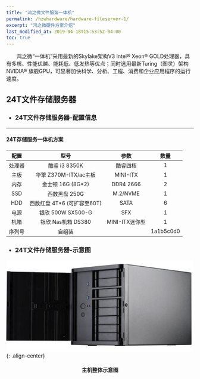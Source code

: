 ```yaml
---
title: "鸿之微文件服务一体机"
permalink: /hzwhardware/hardware-fileserver-1/
excerpt: "鸿之微硬件方案介绍"
last_modified_at: 2019-04-18T15:53:52-04:00
toc: true
---
```


&emsp;&emsp;鸿之微“一体机”采用最新的Skylake架构V3 Intel® Xeon® GOLD处理器，具有多核、性能优越、能耗低、低发热等优点；同时选用最新Turing（图灵）架构NVIDIA® 旗舰GPU，可显著加快科学、分析、工程、消费和企业应用程序的运行速度。

## 24T文件存储服务器

- ### 24T文件存储服务器-配置信息

---

#### 24T存储服务一体机方案

| 配置 | 型号 | 参数 | 数量 |
| :---: | :---: | :---: | :---: |
| 处理器 | 酷睿 i3 8350K | 酷睿四核 | 1 |
| 主板   | 华擎 Z370M-ITX/ac主板  | MINI-ITX | 1  |
| 内存  | 金士顿 16G (8G*2)  | DDR4 2666 | 2 |
| SSD | 西数黑盘 250G  | M.2/NVME | 1 |
| HDD | 西数红盘 4T*6 (可扩容至60T) | SATA | 6 |
| 电源 | 银欣 500W SX500-G | SFX  | 1 |
| 机箱 | 银欣 Nas机箱 DS380  | MINI-ITX迷你型 | 1 |
|  序列号  | 自组装  |   | 1a1b5c0d0  |

- ### 24T文件存储服务器-示意图

![image-center](/assets/images/hardware-image/fileserver-1.png){: .align-center}
#### <center>主机整体示意图</center>
